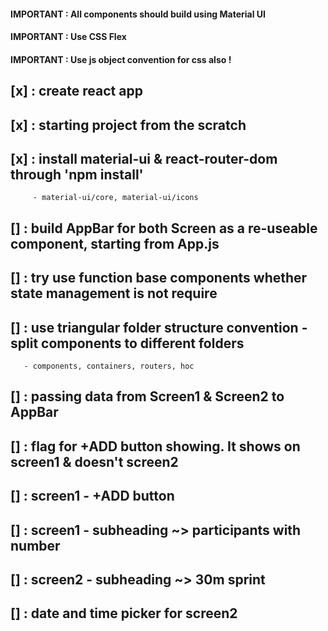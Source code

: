 #### IMPORTANT : All components should build using Material UI

#### IMPORTANT : Use CSS Flex

#### IMPORTANT : Use js object convention for css also !

## [x] : create react app

## [x] : starting project from the scratch

## [x] : install material-ui & react-router-dom through 'npm install'

         - material-ui/core, material-ui/icons

## [] : build AppBar for both Screen as a re-useable component, starting from App.js

## [] : try use function base components whether state management is not require

## [] : use triangular folder structure convention - split components to different folders

       - components, containers, routers, hoc

## [] : passing data from Screen1 & Screen2 to AppBar

## [] : flag for +ADD button showing. It shows on screen1 & doesn't screen2

## [] : screen1 - +ADD button

## [] : screen1 - subheading ~> participants with number

## [] : screen2 - subheading ~> 30m sprint

## [] : date and time picker for screen2
